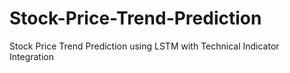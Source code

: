 # Stock-Price-Trend-Prediction
Stock Price Trend Prediction using LSTM with Technical Indicator Integration

